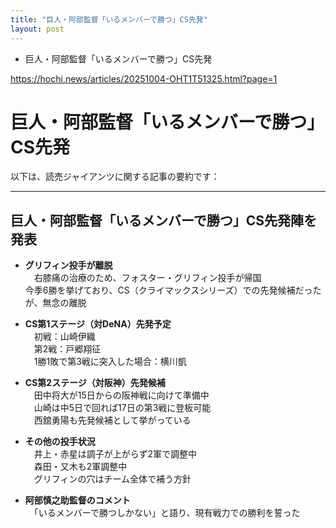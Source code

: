 ```yaml
---
title: "巨人・阿部監督「いるメンバーで勝つ」CS先発"
layout: post
---
```


* 巨人・阿部監督「いるメンバーで勝つ」CS先発

https://hochi.news/articles/20251004-OHT1T51325.html?page=1

<!--more-->

# 巨人・阿部監督「いるメンバーで勝つ」CS先発

以下は、読売ジャイアンツに関する記事の要約です：

---

## 巨人・阿部監督「いるメンバーで勝つ」CS先発陣を発表

- **グリフィン投手が離脱**  
　右膝痛の治療のため、フォスター・グリフィン投手が帰国  
  今季6勝を挙げており、CS（クライマックスシリーズ）での先発候補だったが、無念の離脱  

- **CS第1ステージ（対DeNA）先発予定**  
　初戦：山崎伊織  
　第2戦：戸郷翔征  
　1勝1敗で第3戦に突入した場合：横川凱

- **CS第2ステージ（対阪神）先発候補**  
　田中将大が15日からの阪神戦に向けて準備中  
　山崎は中5日で回れば17日の第3戦に登板可能  
　西舘勇陽も先発候補として挙がっている

- **その他の投手状況**  
　井上・赤星は調子が上がらず2軍で調整中  
　森田・又木も2軍調整中  
　グリフィンの穴はチーム全体で補う方針  

- **阿部慎之助監督のコメント**  
　「いるメンバーで勝つしかない」と語り、現有戦力での勝利を誓った  
